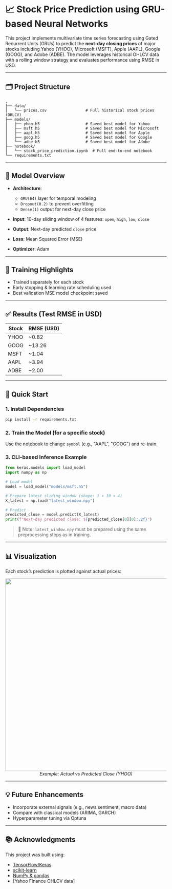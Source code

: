 # 📈 Stock Price Prediction using GRU-based Neural Networks

This project implements multivariate time series forecasting using Gated Recurrent Units (GRUs) to predict the **next-day closing prices** of major stocks including Yahoo (YHOO), Microsoft (MSFT), Apple (AAPL), Google (GOOG), and Adobe (ADBE). The model leverages historical OHLCV data with a rolling window strategy and evaluates performance using RMSE in USD.

---

## 🗂️ Project Structure

```
.
├── data/
│   └── prices.csv                 # Full historical stock prices (OHLCV)
├── models/
│   ├── yhoo.h5                    # Saved best model for Yahoo
│   ├── msft.h5                    # Saved best model for Microsoft
│   ├── aapl.h5                    # Saved best model for Apple
│   ├── goog.h5                    # Saved best model for Google
│   └── adbe.h5                    # Saved best model for Adobe
├── notebook/
│   └── stock_price_prediction.ipynb  # Full end-to-end notebook
└── requirements.txt
```

---

## 🧠 Model Overview

- **Architecture**:
  - `GRU(64)` layer for temporal modeling
  - `Dropout(0.2)` to prevent overfitting
  - `Dense(1)` output for next-day close price

- **Input**: 10-day sliding window of 4 features: `open`, `high`, `low`, `close`
- **Output**: Next-day predicted `close` price
- **Loss**: Mean Squared Error (MSE)
- **Optimizer**: Adam

---

## 🔁 Training Highlights

- Trained separately for each stock
- Early stopping & learning rate scheduling used
- Best validation MSE model checkpoint saved

---

## ✅ Results (Test RMSE in USD)

| Stock  | RMSE (USD) |
|--------|------------|
| YHOO   | ~0.82      |
| GOOG   | ~13.26     |
| MSFT   | ~1.04      |
| AAPL   | ~3.94      |
| ADBE   | ~2.00      |

---

## 🚀 Quick Start

### 1. Install Dependencies

```bash
pip install -r requirements.txt
```

### 2. Train the Model (for a specific stock)

Use the notebook to change `symbol` (e.g., "AAPL", "GOOG") and re-train.

### 3. CLI-based Inference Example

```python
from keras.models import load_model
import numpy as np

# Load model
model = load_model("models/msft.h5")

# Prepare latest sliding window (shape: 1 × 10 × 4)
X_latest = np.load("latest_window.npy")

# Predict
predicted_close = model.predict(X_latest)
print(f"Next-day predicted close: ${predicted_close[0][0]:.2f}")
```

> 📌 Note: `latest_window.npy` must be prepared using the same preprocessing steps as in training.

---

## 📊 Visualization

Each stock’s prediction is plotted against actual prices:

<p align="center">
  <img src="assets/yhoo_plot.png" width="600">
  <br><em>Example: Actual vs Predicted Close (YHOO)</em>
</p>

---

## 💡 Future Enhancements

- Incorporate external signals (e.g., news sentiment, macro data)
- Compare with classical models (ARIMA, GARCH)
- Hyperparameter tuning via Optuna

---

## 📚 Acknowledgments

This project was built using:
- [TensorFlow/Keras](https://keras.io/)
- [scikit-learn](https://scikit-learn.org/)
- [NumPy & pandas](https://pandas.pydata.org/)
- [Yahoo Finance OHLCV data]

